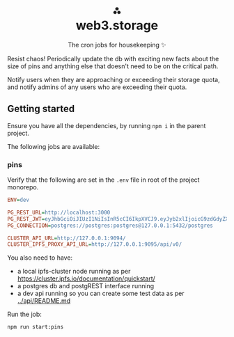 <h1 align="center">⁂<br/>web3.storage</h1>
<p align="center">The cron jobs for housekeeping ✨</p>

Resist chaos! Periodically update the db with exciting new facts about the size of pins and anything else that doesn't need to be on the critical path.

Notify users when they are approaching or exceeding their storage quota, and notify admins of any users who are exceeding their quota.

## Getting started

Ensure you have all the dependencies, by running `npm i` in the parent project.

The following jobs are available:

### pins

Verify that the following are set in the `.env` file in root of the project monorepo.

```ini
ENV=dev

PG_REST_URL=http://localhost:3000
PG_REST_JWT=eyJhbGciOiJIUzI1NiIsInR5cCI6IkpXVCJ9.eyJyb2xlIjoicG9zdGdyZXMifQ.oM0SXF31Vs1nfwCaDxjlczE237KcNKhTpKEYxMX-jEU
PG_CONNECTION=postgres://postgres:postgres@127.0.0.1:5432/postgres

CLUSTER_API_URL=http://127.0.0.1:9094/
CLUSTER_IPFS_PROXY_API_URL=http://127.0.0.1:9095/api/v0/
```

You also need to have:

- a local ipfs-cluster node running as per https://cluster.ipfs.io/documentation/quickstart/
- a postgres db and postgREST interface running
- a dev api running so you can create some test data as per [../api/README.md](../api/README.md)

Run the job:

```sh
npm run start:pins
```
